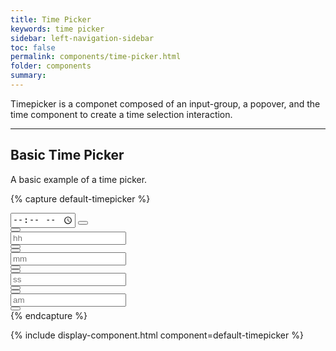 ```yaml
---
title: Time Picker
keywords: time picker
sidebar: left-navigation-sidebar
toc: false
permalink: components/time-picker.html
folder: components
summary:
---
```


Timepicker is a componet composed of an input-group, a popover, and the time component to create a time selection interaction.

<hr/>

## Basic Time Picker
A basic example of a time picker.

{% capture default-timepicker %}
<div class="fd-time-picker">
    <div class="fd-popover">
        <div class="fd-popover__control">
            <div class="fd-input-group fd-input-group--after">
                <input type="time" id="" placeholder="hh:mm am/pm">
                <span class="fd-input-group__addon fd-input-group__addon--after fd-input-group__addon--button">
                    <button class="fd-popover__controlfd-button--light sap-icon--fob-watch"
                    aria-controls="Cy29K184" aria-expanded="false" aria-haspopup="true"
                    aria-hidden="true"></button>
                </span>
            </div>
        </div>
        <div class="fd-popover__body" aria-hidden="true" id="Cy29K184">
            <div class="fd-time">
                <div class="fd-time__item">
                    <div class="fd-time__control">
                        <button class="fd-button--light fd-button--xs sap-icon--navigation-up-arrow"
                        aria-label="Increase hours" aria-controls="S8Vs0670"></button>
                    </div>
                    <div class="fd-time__input">
                        <input class="fd-form__control" type="text" placeholder="hh" value=""
                        id="S8Vs0670" aria-label="Hours" />
                    </div>
                    <div class="fd-time__control">
                        <button class="fd-button--light fd-button--xs sap-icon--navigation-down-arrow"
                        aria-label="Decrease hours" aria-controls="S8Vs0670"></button>
                    </div>
                </div>
                <div class="fd-time__item">
                    <div class="fd-time__control">
                        <button class="fd-button--light fd-button--xs sap-icon--navigation-up-arrow"
                        aria-label="Increase minutes" aria-controls="k2Vkv811"></button>
                    </div>
                    <div class="fd-time__input">
                        <input class="fd-form__control" type="text" placeholder="mm" value=""
                        id="k2Vkv811" aria-label="Minutes" />
                    </div>
                    <div class="fd-time__control">
                        <button class="fd-button--light fd-button--xs sap-icon--navigation-down-arrow"
                        aria-label="Decrease minutes" aria-controls="k2Vkv811"></button>
                    </div>
                </div>
                <div class="fd-time__item">
                    <div class="fd-time__control">
                        <button class="fd-button--light fd-button--xs sap-icon--navigation-up-arrow"
                        aria-label="Increase seconds" aria-controls="WC1cw348"></button>
                    </div>
                    <div class="fd-time__input">
                        <input class="fd-form__control" type="text" placeholder="ss" value="" id="WC1cw348"
                        aria-label="Seconds" />
                    </div>
                    <div class="fd-time__control">
                        <button class="fd-button--light fd-button--xs sap-icon--navigation-down-arrow"
                        aria-label="Decrease seconds" aria-controls="WC1cw348"></button>
                    </div>
                </div>
                <div class="fd-time__item">
                    <div class="fd-time__control">
                        <button class="fd-button--light fd-button--xs sap-icon--navigation-up-arrow"
                        aria-label="Increase period" aria-controls="T1V37459"></button>
                    </div>
                    <div class="fd-time__input">
                        <input class="fd-form__control" type="text" placeholder="am" value="" id="T1V37459"
                        aria-label="Period" />
                    </div>
                    <div class="fd-time__control">
                        <button class="fd-button--light fd-button--xs sap-icon--navigation-down-arrow"
                        aria-label="Decrease period" aria-controls="T1V37459"></button>
                    </div>
                </div>
            </div>
        </div>
    </div>
</div>
{% endcapture %}

{% include display-component.html component=default-timepicker %}
